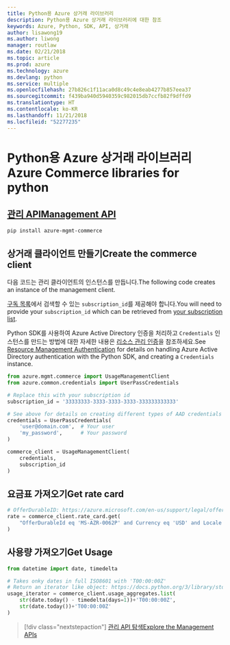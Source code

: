 ```yaml
---
title: Python용 Azure 상거래 라이브러리
description: Python용 Azure 상거래 라이브러리에 대한 참조
keywords: Azure, Python, SDK, API, 상거래
author: lisawong19
ms.author: liwong
manager: routlaw
ms.date: 02/21/2018
ms.topic: article
ms.prod: azure
ms.technology: azure
ms.devlang: python
ms.service: multiple
ms.openlocfilehash: 27b826c1f11aca0d8c49c4e8eab4277b857eea37
ms.sourcegitcommit: f439ba940d5940359c982015db7ccfb82f9dffd9
ms.translationtype: HT
ms.contentlocale: ko-KR
ms.lasthandoff: 11/21/2018
ms.locfileid: "52277235"
---
```

# <a name="azure-commerce-libraries-for-python"></a><span data-ttu-id="f8ee1-104">Python용 Azure 상거래 라이브러리</span><span class="sxs-lookup"><span data-stu-id="f8ee1-104">Azure Commerce libraries for python</span></span>

## <a name="management-apipythonapioverviewazurecommercemanagement"></a>[<span data-ttu-id="f8ee1-105">관리 API</span><span class="sxs-lookup"><span data-stu-id="f8ee1-105">Management API</span></span>](/python/api/overview/azure/commerce/management)

```bash
pip install azure-mgmt-commerce
```
## <a name="create-the-commerce-client"></a><span data-ttu-id="f8ee1-106">상거래 클라이언트 만들기</span><span class="sxs-lookup"><span data-stu-id="f8ee1-106">Create the commerce client</span></span>

<span data-ttu-id="f8ee1-107">다음 코드는 관리 클라이언트의 인스턴스를 만듭니다.</span><span class="sxs-lookup"><span data-stu-id="f8ee1-107">The following code creates an instance of the management client.</span></span>

<span data-ttu-id="f8ee1-108">[구독 목록](https://manage.windowsazure.com/#Workspaces/AdminTasks/SubscriptionMapping)에서 검색할 수 있는 ``subscription_id``를 제공해야 합니다.</span><span class="sxs-lookup"><span data-stu-id="f8ee1-108">You will need to provide your ``subscription_id`` which can be retrieved from [your subscription list](https://manage.windowsazure.com/#Workspaces/AdminTasks/SubscriptionMapping).</span></span>

<span data-ttu-id="f8ee1-109">Python SDK를 사용하여 Azure Active Directory 인증을 처리하고 ``Credentials`` 인스턴스를 만드는 방법에 대한 자세한 내용은 [리소스 관리 인증](/python/azure/python-sdk-azure-authenticate)을 참조하세요.</span><span class="sxs-lookup"><span data-stu-id="f8ee1-109">See [Resource Management Authentication](/python/azure/python-sdk-azure-authenticate) for details on handling Azure Active Directory authentication with the Python SDK, and creating a ``Credentials`` instance.</span></span>

```python
from azure.mgmt.commerce import UsageManagementClient
from azure.common.credentials import UserPassCredentials

# Replace this with your subscription id
subscription_id = '33333333-3333-3333-3333-333333333333'

# See above for details on creating different types of AAD credentials
credentials = UserPassCredentials(
    'user@domain.com',  # Your user
    'my_password',      # Your password
)

commerce_client = UsageManagementClient(
    credentials,
    subscription_id
)
``` 

## <a name="get-rate-card"></a><span data-ttu-id="f8ee1-110">요금표 가져오기</span><span class="sxs-lookup"><span data-stu-id="f8ee1-110">Get rate card</span></span>

```python
# OfferDurableID: https://azure.microsoft.com/en-us/support/legal/offer-details/
rate = commerce_client.rate_card.get(
    "OfferDurableId eq 'MS-AZR-0062P' and Currency eq 'USD' and Locale eq 'en-US' and RegionInfo eq 'US'"
)
```

## <a name="get-usage"></a><span data-ttu-id="f8ee1-111">사용량 가져오기</span><span class="sxs-lookup"><span data-stu-id="f8ee1-111">Get Usage</span></span>

```python
from datetime import date, timedelta

# Takes onky dates in full ISO8601 with 'T00:00:00Z'
# Return an iterator like object: https://docs.python.org/3/library/stdtypes.html#iterator-types
usage_iterator = commerce_client.usage_aggregates.list(
    str(date.today() - timedelta(days=1))+'T00:00:00Z',
    str(date.today())+'T00:00:00Z'
)
```

> [!div class="nextstepaction"]
> [<span data-ttu-id="f8ee1-112">관리 API 탐색</span><span class="sxs-lookup"><span data-stu-id="f8ee1-112">Explore the Management APIs</span></span>](/python/api/overview/azure/commerce/management)